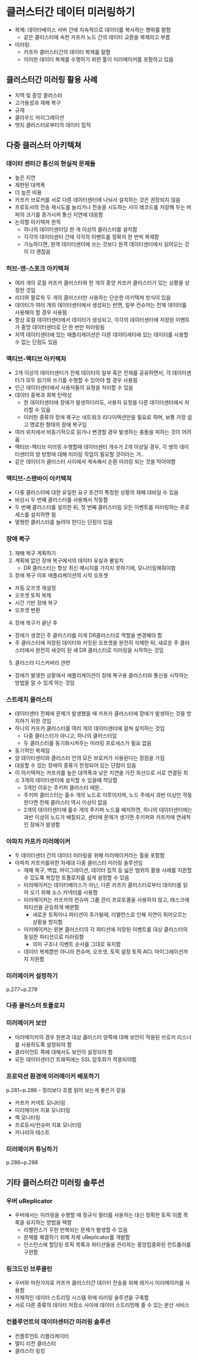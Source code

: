 # 클러스터간 데이터 미러링하기
- 복제: 데이터베이스 서버 간에 지속적으로 데이터를 복사하는 행위를 말함
  - 같은 클러스터에 속한 카프카 노드 간의 데이터 교환을 복제라고 부름
- 미러링:
  - 카프카 클러스터간의 데이터 복제를 말함
  - 이러한 데이터 복제를 수행하기 위한 툴이 미러메이커를 포함하고 있음
## 클러스터간 미러링 활용 사례
- 지역 및 중앙 클러스터
- 고가용성과 재해 복구
- 규제
- 클라우드 마이그레이션
- 엣지 클러스터로부터의 데이터 집적

## 다중 클러스터 아키텍쳐
### 데이터 센터간 통신의 현실적 문제들
- 높은 지연
- 제한된 대역폭
- 더 높은 비용
- 카프카 브로커를 서로 다른 데이터센터에 나눠서 설치하는 것은 권장되지 않음
- 프로듀서의 전송 재시도를 늘리거나 전송을 시도하는 사이 레코드를 저장해 두는 버퍼의 크기를 증가시켜 통신 지연에 대응함
- 논의할 아키텍쳐 원칙
  - 하나의 데이터센터당 한 개 이상의 클러스터를 설치함
  - 각각의 데이터센터 간에 각각의 이벤트를 정확히 한 번씩 복제함
  - 가능하다면, 원격 데이터센터에 쓰는 것보다 원격 데이터센터에서 읽어오는 것이 더 괜찮음
### 허브-앤-스포크 아키텍쳐
- 여러 개의 로컬 카프카 클러스터와 한 개의 중앙 카프카 클러스터가 있는 상황을 상정한 것임
- 리더와 팔로워 두 개의 클러스터만 사용하는 단순한 아키텍쳐 방식이 있음
- 데이터가 여러 개의 데이터센터에서 생성되는 반면, 일부 컨슈머는 전체 데이터를 사용해야 할 경우 사용됨
- 항상 로컬 데이터센터에서 데이터가 생성되고, 각각의 데이터센터에 저장된 이벤트가 중앙 데이터센터로 단 한 번만 미러링됨
- 지역 데이터센터에 있는 애플리케이션은 다른 데이터세터에 있는 데이터를 사용할 수 없는 단점도 있음
### 액티브-액티브 아키텍처
- 2개 이상의 데이터센터가 전체 데이터의 일부 혹은 전체를 공유하면서, 각 데이터센터가 모두 읽기와 쓰기를 수행할 수 있어야 할 경우 사용됨
- 인근 데이터센터에서 사용자들의 요청을 처리할 수 있음
- 데이터 중복과 회복 탄력성
  - 한 데이터센터에 장애가 발생하더라도, 사용자 요청을 다른 데이터센터에서 처리할 수 있음
  - 이러한 종류의 장애 복구는 네트워크 리다이렉션만을 필요로 하며, 보통 가장 쉽고 명료한 형태의 장애 복구임
- 여러 위치에서 비동기적으로 읽거나 변경할 경우 발생하는 충돌을 피하는 것이 어려움
- 액티브-액티브 미러링 수행할때 데이터센터 개수가 2개 이상일 경우, 각 쌍의 데이터센터의 양 방향에 대해 미러링 작업이 필요할 것이라는 거..
- 같은 데이터가 클러스터 사이에서 계속해서 순환 미러링 되는 것을 막아야함
### 액티브-스탠바이 아키텍쳐
- 다중 클러스터에 대한 유일한 요구 조건이 특정한 상황의 재해 대비일 수 있음
- 비상시 두 번째 클러스터를 사용해서 작동함
- 두 번째 클러스터를 설치한 뒤, 첫 번째 클러스터읨 모든 이벤트를 미러링하는 프로세스를 설치하면 됨
- 멀쩡한 클러스터를 늘려야 한다는 단점이 있음

### 장애 복구
1. 재해 복구 계획하기
2. 계획에 없던 장애 복구에서의 데이터 유실과 불일치
   - DR 클러스터는 항상 최신 메시지를 가지지 못하기에, 모니터링해줘야함
3. 장애 복구 이후 애플리케이션의 시작 오프셋
  - 자동 오프셋 재설정
  - 오프셋 토픽 복제
  - 시간 기반 장애 복구
  - 오프셋 변환
4. 장애 복구가 끝난 후
  - 장애가 생겼던 주 클러스터를 이제 DR클러스터로 역할을 변경해야 함
  - 주 클러스터에 저장된 데이터와 커밋된 오프셋을 완전히 삭제한 뒤, 새로운 주 클러스터에서 완전히 새것이 된 새 DR 클러스터로 미러링을 시작하는 것임
5. 클러스터 디스커버리 관련
  - 장애가 발생한 상황에서 애플리케이션이 장애 복구용 클러스터와 통신을 시작하는 방법을 알 수 있게 하는 것임
### 스트레치 클러스터
- 데이터센터 전체에 문제가 발생했을 때 카프카 클러스터에 장애가 발생하는 것을 방지하기 위한 것임
- 하나의 카프카 클러스터를 여러 개의 데이터센터에 걸쳐 설치하는 것임
  - 다중 클러스터가 아니고, 하나의 클러스터임
  - 두 클러스터를 동기화시켜주는 미러링 프로세스가 필요 없음
- 동기적인 복제임
- 양 데이터센터와 클러스터 안의 모든 브로커가 사용된다는 장점을 가짐
- 대응할 수 있는 장애의 종류가 한정되어 있는 단점이 있음
- 이 아키텍쳐는 카프카를 높은 대역폭과 낮은 지연을 가진 회선으로 서로 연결된 최소 3개의 데이터센터에 설치할 수 있을때 적당함
  - 3개인 이유는 주키퍼 클러스터 때문..
  - 주키퍼 클러스터는 홀수 개의 노드로 이루어지며, 노드 주에서 과반 이상만 작동한다면 전체 클러스터 역시 이상이 없음
  - 2개의 데이터센터에 홀수 개의 주키퍼 노드를 배치하면, 하나의 데이터센터에는 과반 이상의 노드가 배칠되고, 센터에 문제가 생기면 주키퍼와 카프카에 연쇄적인 장애가 발생함
### 아파치 카프카 미러메이커
- 두 데이터센터 간의 데이터 미러링을 위해 미러메이커라는 툴을 포함함
- 아파치 카프카를위한 차세대 다중 클러스터 미러링 솔루션임
  - 재해 복구, 백업, 마이그레이션, 데이터 집적 등 넓은 범위의 활용 사례를 지원할 수 있도록 복잡한 토폴로지를 쉽게 설정할 수 있음
  - 미러메이커는 데이터베이스가 아닌, 다른 카프카 클러스터로부터 데이터를 읽어 오기 위해 소스 커넥터를 사용함
  - 미러메이커는 카프카의 컨슈머 그룹 관리 프로토콜을 사용하지 않고, 태스크에 파티션을 균등하게 배분함
    - 새로운 토픽이나 파티션이 추가될때, 리밸런스로 인해 지연이 튀어오르는 상황을 방지함
  - 미러메이커는 원본 클러스터의 각 파티션에 저장된 이벤트를 대상 클러스터의 동일한 파티션으로 미러링함
    - 의미 구조나 이벤트 순서를 그대로 유지함
  - 데이터 복제뿐만 아니라 컨슈머, 오프셋, 토픽 설정 토픽 ACL 마이그레이션까지 지원함
### 미러메이커 설정하기
p.277~p.279

### 다중 클러스터 토폴로지
### 미러메이커 보안
- 미러메이커의 경우 원본과 대상 클러스터 양쪽에 대해 보안이 적용된 브로커 리스너를 사용하도록 설정되야 함
- 클라이언트 쪽에 대해서도 보안이 설정되야 함
- 모든 데이터센터간 트래픽에는 SSL 암호화가 적용되야함
### 프로덕션 환경에 미러메이커 배포하기
p.281~p.286 - 정리보다 흐름 읽어 보는게 좋은거 같음
- 카프카 커넥트 모니터링
- 미러메이커 지표 모니터링
- 랙 모니터링
- 프로듀서/컨슈머 지표 모니터링
- 카나리아 테스트
### 미러메이커 튜닝하기
p.286~p.288
## 기타 클러스터간 미러링 솔루션
### 우버 uReplicator
  - 우버에서는 미러링을 수행할  때 정규식 필터를 사용하는 대신 정확한 토픽 이름 목록을 유지하는 방법을 택함
    - 리밸런스가 무한 반복되는 문제가 발생할 수 있음
    - 문제를 해결하기 위해 자체 uReplicator를 개발함
    - 인스턴스에 할당된 토픽 목록과 파티션들을 관리하는 중앙집중화된 컨트롤러를 구현함
### 링크드인 브루클린
- 우버와 마찬가지로 카프카 클러스터간 데이터 전송을 위해 레거시 미러메이커를 사용함
- 자체적인 데이터 스트리밍 시스템 위에 미러링 솔루션을 구축함
- 서로 다른 종류의 데이터 저장소 사이에 데이터 스트리밍해 줄 수 있는 분산 서비스
### 컨플루언트의 데이터센터간 미러링 솔루션
  - 컨플루언트 리플리케이터
  - 멀티 리전 클러스터
  - 클러스터 링킹
